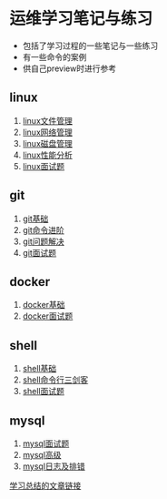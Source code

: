 # 运维学习笔记与练习
* 包括了学习过程的一些笔记与一些练习
* 有一些命令的案例
* 供自己preview时进行参考


## linux
1. [linux文件管理](https://github.com/1759728350/net/blob/master/linux/linux文件管理.md)
2. [linux网络管理](https://github.com/1759728350/net/blob/master/linux/linux网络管理.md)
3. [linux磁盘管理](https://github.com/1759728350/net/blob/master/linux/linux磁盘管理.md)
4. [linux性能分析](https://github.com/1759728350/net/blob/master/linux/linux性能分析.md)
5. [linux面试题](https://github.com/1759728350/net/blob/master/linux/linux面试题.md)
## git
1. [git基础](https://github.com/1759728350/net/blob/master/git/Git.md)
2. [git命令进阶](https://github.com/1759728350/net/blob/master/git/git%E5%91%BD%E4%BB%A4.md)
3. [git问题解决](https://github.com/1759728350/net/blob/master/git/Git问题解决.md)
4. [git面试题](https://github.com/1759728350/net/blob/master/git/Git%E9%9D%A2%E8%AF%95%E9%A2%98.md)
## docker
1. [docker基础](https://github.com/1759728350/net/blob/master/docker/docker.md)
3. [docker面试题](https://github.com/1759728350/net/blob/master/docker/docker面试题.md)

## shell
1. [shell基础](https://github.com/1759728350/net/blob/master/shell/shell脚本语法.md)
2. [shell命令行三剑客](https://github.com/1759728350/net/blob/master/shell/命令行三剑客及相关命令.md)
3. [shell面试题](https://github.com/1759728350/net/blob/master/shell/shell面试题.md)

## mysql
1. [mysql面试题](https://github.com/1759728350/net/blob/master/mysql/mysql面试题md)
2. [mysql高级](https://github.com/1759728350/net/blob/master/mysql/mysql高级.md)
3. [mysql日志及排错](https://github.com/1759728350/net/blob/master/mysql/mysql日志及排错.md)




[学习总结的文章链接](https://chuyuezhang.github.io/2020/03/11/webpack%E5%AE%9E%E6%88%98/)
